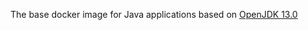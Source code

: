 The base docker image for Java applications based on [OpenJDK 13.0](https://github.com/AdoptOpenJDK/openjdk-docker/blob/master/13/jre/)
